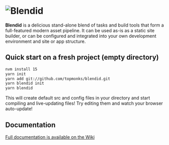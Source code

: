 # ![Blendid](https://raw.githubusercontent.com/topmonks/blendid/master/blendid-logo.png)

**Blendid** is a delicious stand-alone blend of tasks and build tools that form a full-featured modern asset pipeline. It can be used as-is as a static site builder, or can be configured and integrated into your own development environment and site or app structure.

## Quick start on a fresh project (empty directory)
```bash
nvm install 15
yarn init
yarn add git://github.com/topmonks/blendid.git
yarn blendid init
yarn blendid
```

This will create default src and config files in your directory and start compiling and live-updating files! Try editing them and watch your browser auto-update!

## Documentation

[Full documentation is available on the Wiki](https://github.com/topmonks/blendid/wiki)

